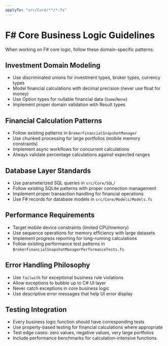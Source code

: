 ```yaml
---
applyTo: "src/Core/**/*.fs"
---
```


# F# Core Business Logic Guidelines

When working on F# core logic, follow these domain-specific patterns:

## Investment Domain Modeling
- Use discriminated unions for investment types, broker types, currency types
- Model financial calculations with decimal precision (never use float for money)
- Use Option types for nullable financial data (`Some`/`None`)
- Implement proper domain validation with Result types

## Financial Calculation Patterns
- Follow existing patterns in `BrokerFinancialSnapshotManager`
- Use chunked processing for large portfolios (mobile memory constraints)
- Implement async workflows for concurrent calculations
- Always validate percentage calculations against expected ranges

## Database Layer Standards
- Use parameterized SQL queries in `src/Core/SQL/`
- Follow existing SQLite patterns with proper connection management
- Implement proper transaction handling for financial operations
- Use F# records for database models in `src/Core/Models/Models.fs`

## Performance Requirements
- Target mobile device constraints (limited CPU/memory)
- Use sequence operations for memory efficiency with large datasets
- Implement progress reporting for long-running calculations
- Follow existing performance test patterns in `BrokerFinancialSnapshotManagerPerformanceTests.fs`

## Error Handling Philosophy
- Use `failwith` for exceptional business rule violations
- Allow exceptions to bubble up to C# UI layer
- Never catch exceptions in core business logic
- Use descriptive error messages that help UI error display

## Testing Integration
- Every business logic function should have corresponding tests
- Use property-based testing for financial calculations where appropriate
- Test edge cases: zero values, negative values, very large portfolios
- Include performance benchmarks for calculation-intensive functions
